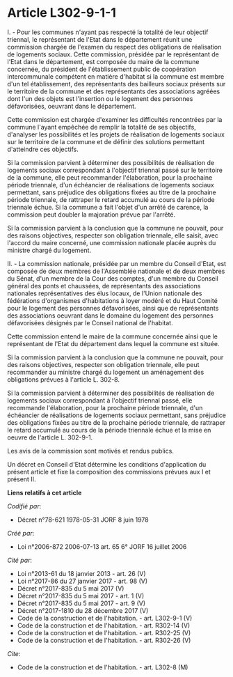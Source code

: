 # Article L302-9-1-1

I. - Pour les communes n'ayant pas respecté la totalité de leur objectif triennal, le représentant de l'Etat dans le
département réunit une commission chargée de l'examen du respect des obligations de réalisation de logements sociaux. Cette
commission, présidée par le représentant de l'Etat dans le département, est composée du maire de la commune concernée, du
président de l'établissement public de coopération intercommunale compétent en matière d'habitat si la commune est membre
d'un tel établissement, des représentants des bailleurs sociaux présents sur le territoire de la commune et des représentants
des associations agréées dont l'un des objets est l'insertion ou le logement des personnes défavorisées, oeuvrant dans le
département.

Cette commission est chargée d'examiner les difficultés rencontrées par la commune l'ayant empêchée de remplir la totalité de
ses objectifs, d'analyser les possibilités et les projets de réalisation de logements sociaux sur le territoire de la commune
et de définir des solutions permettant d'atteindre ces objectifs.

Si la commission parvient à déterminer des possibilités de réalisation de logements sociaux correspondant à l'objectif
triennal passé sur le territoire de la commune, elle peut recommander l'élaboration, pour la prochaine période triennale,
d'un échéancier de réalisations de logements sociaux permettant, sans préjudice des obligations fixées au titre de la
prochaine période triennale, de rattraper le retard accumulé au cours de la période triennale échue. Si la commune a fait
l'objet d'un arrêté de carence, la commission peut doubler la majoration prévue par l'arrêté.

Si la commission parvient à la conclusion que la commune ne pouvait, pour des raisons objectives, respecter son obligation
triennale, elle saisit, avec l'accord du maire concerné, une commission nationale placée auprès du ministre chargé du
logement.

II. - La commission nationale, présidée par un membre du Conseil d'Etat, est composée de deux membres de l'Assemblée
nationale et de deux membres du Sénat, d'un membre de la Cour des comptes, d'un membre du Conseil général des ponts et
chaussées, de représentants des associations nationales représentatives des élus locaux, de l'Union nationale des fédérations
d'organismes d'habitations à loyer modéré et du Haut Comité pour le logement des personnes défavorisées, ainsi que de
représentants des associations oeuvrant dans le domaine du logement des personnes défavorisées désignés par le Conseil
national de l'habitat.

Cette commission entend le maire de la commune concernée ainsi que le représentant de l'Etat du département dans lequel la
commune est située.

Si la commission parvient à la conclusion que la commune ne pouvait, pour des raisons objectives, respecter son obligation
triennale, elle peut recommander au ministre chargé du logement un aménagement des obligations prévues à l'article L. 302-8.

Si la commission parvient à déterminer des possibilités de réalisation de logements sociaux correspondant à l'objectif
triennal passé, elle recommande l'élaboration, pour la prochaine période triennale, d'un échéancier de réalisations de
logements sociaux permettant, sans préjudice des obligations fixées au titre de la prochaine période triennale, de rattraper
le retard accumulé au cours de la période triennale échue et la mise en oeuvre de l'article L. 302-9-1.

Les avis de la commission sont motivés et rendus publics.

Un décret en Conseil d'Etat détermine les conditions d'application du présent article et fixe la composition des commissions
prévues aux I et présent II.

**Liens relatifs à cet article**

_Codifié par_:

  - Décret n°78-621 1978-05-31 JORF 8 juin 1978

_Créé par_:

  - Loi n°2006-872 2006-07-13 art. 65 6° JORF 16 juillet 2006

_Cité par_:

  - Loi n°2013-61 du 18 janvier 2013 - art. 26 (V)
  - Loi n°2017-86 du 27 janvier 2017 - art. 98 (V)
  - Décret n°2017-835 du 5 mai 2017 (V)
  - Décret n°2017-835 du 5 mai 2017 - art. 1 (V)
  - Décret n°2017-835 du 5 mai 2017 - art. 9 (V)
  - Décret n°2017-1810 du 28 décembre 2017 (V)
  - Code de la construction et de l'habitation. - art. L302-9-1 (V)
  - Code de la construction et de l'habitation. - art. R302-14 (V)
  - Code de la construction et de l'habitation. - art. R302-25 (V)
  - Code de la construction et de l'habitation. - art. R302-26 (V)

_Cite_:

  - Code de la construction et de l'habitation. - art. L302-8 (M)
